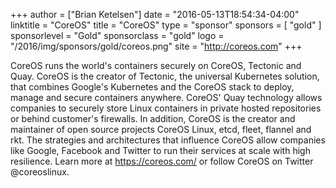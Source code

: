 +++
author = ["Brian Ketelsen"]
date = "2016-05-13T18:54:34-04:00"
linktitle = "CoreOS"
title = "CoreOS"
type = "sponsor"
sponsors = [ "gold" ] 
sponsorlevel = "Gold"
sponsorclass = "gold"
logo = "/2016/img/sponsors/gold/coreos.png"
site = "http://coreos.com"
+++

CoreOS runs the world's containers securely on CoreOS, Tectonic and Quay. CoreOS is the creator of Tectonic, the universal Kubernetes solution, that combines Google's Kubernetes and the CoreOS stack to deploy, manage and secure containers anywhere. CoreOS' Quay technology allows companies to securely store Linux containers in private hosted repositories or behind customer's firewalls. In addition, CoreOS is the creator and maintainer of open source projects CoreOS Linux, etcd, fleet, flannel and rkt. The strategies and architectures that influence CoreOS allow companies like Google, Facebook and Twitter to run their services at scale with high resilience. Learn more at https://coreos.com/ or follow CoreOS on Twitter @coreoslinux.
